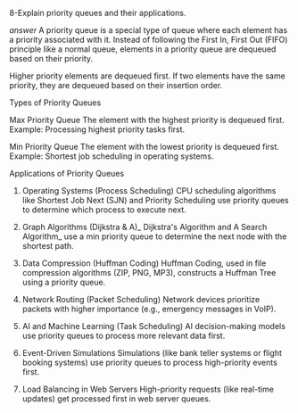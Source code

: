 8-Explain priority queues and their applications.

_answer_
A priority queue is a special type of queue where each element has a priority associated with it. Instead of following the First In, First Out (FIFO) principle like a normal queue, elements in a priority queue are dequeued based on their priority.

Higher priority elements are dequeued first.
If two elements have the same priority, they are dequeued based on their insertion order.

Types of Priority Queues

Max Priority Queue
The element with the highest priority is dequeued first.
Example: Processing highest priority tasks first.

Min Priority Queue
The element with the lowest priority is dequeued first.
Example: Shortest job scheduling in operating systems.

Applications of Priority Queues

1. Operating Systems (Process Scheduling)
   CPU scheduling algorithms like Shortest Job Next (SJN) and Priority Scheduling use priority queues to determine which process to execute next.

2. Graph Algorithms (Dijkstra & A)_
   Dijkstra's Algorithm and A Search Algorithm_ use a min priority queue to determine the next node with the shortest path.

3. Data Compression (Huffman Coding)
   Huffman Coding, used in file compression algorithms (ZIP, PNG, MP3), constructs a Huffman Tree using a priority queue.

4. Network Routing (Packet Scheduling)
   Network devices prioritize packets with higher importance (e.g., emergency messages in VoIP).

5. AI and Machine Learning (Task Scheduling)
   AI decision-making models use priority queues to process more relevant data first.

6. Event-Driven Simulations
   Simulations (like bank teller systems or flight booking systems) use priority queues to process high-priority events first.

7. Load Balancing in Web Servers
   High-priority requests (like real-time updates) get processed first in web server queues.

